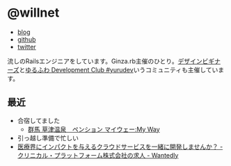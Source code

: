 # @willnet

- [blog](http://willnet.in/)
- [github](https://github.com/willnet)
- [twitter](https://twitter.com/netwillnet)

流しのRailsエンジニアをしています。Ginza.rb主催のひとり。[デザインビギナーズ](http://debeg.doorkeeper.jp/)と[ゆるふわ Development Club #yurudev](http://yurufuwa.club/)いうコミュニティも主催しています。

## 最近

- 合宿してました
    - [群馬 草津温泉　ペンション マイウェー:My Way](http://kusatsu-myway.com/)
- 引っ越し準備で忙しい
- [医療界にインパクトを与えるクラウドサービスを一緒に開発しませんか？ - クリニカル・プラットフォーム株式会社の求人 - Wantedly](https://www.wantedly.com/projects/29880)
